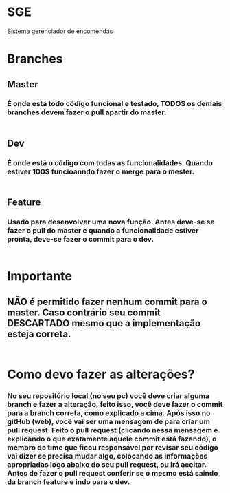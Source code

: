 # SGE
Sistema gerenciador de encomendas

# Branches

## Master
### É onde está todo código funcional e testado, TODOS os demais branches devem fazer o pull apartir do master. <br/><br/>

## Dev
### É onde está o código com todas as funcionalidades. Quando estiver 100$ funcioanndo fazer o merge para o mester.<br/><br/>

## Feature
### Usado para desenvolver uma nova função. Antes deve-se se fazer o pull do master e quando a funcionalidade estiver pronta, deve-se fazer o commit para o dev.<br/><br/>

# Importante 
## NÃO é permitido fazer nenhum commit para o master. Caso contrário seu commit DESCARTADO mesmo que a implementação esteja correta.<br/><br/>

# Como devo fazer as alterações?
### No seu repositório local (no seu pc) você deve criar alguma branch e fazer a alteração, feito isso, você deve fazer o commit para a branch correta, como explicado a cima. Após isso no gitHub (web), você vai ser uma mensagem de para criar um pull request. Feito o pull request (clicando nessa mensagem e explicando o que exatamente aquele commit está fazendo), o membro do time que ficou responsável por revisar seu código vai dizer se precisa mudar algo, colocando as informações apropriadas logo abaixo do seu pull request, ou irá aceitar.   Antes de fazer o pull request conferir se o mesmo está saindo da branch feature e indo para o dev.
